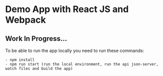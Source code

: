 # Demo App with React JS and Webpack

## Work In Progress...

To be able to run the app locally you need to run these commands:
 ```
 - npm install
 - npm run start (run the local environment, run the api json-server, watch files and build the app)
 ```

